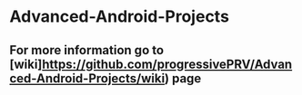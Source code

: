 # Advanced-Android-Projects

## For more information go to [wiki]https://github.com/progressivePRV/Advanced-Android-Projects/wiki) page
